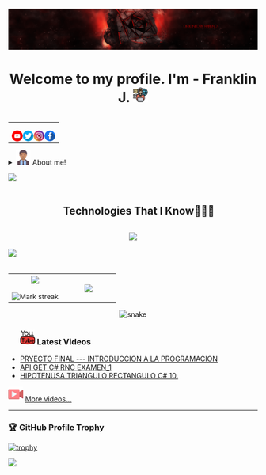 [![HabunoGD1809](src/Banner-red.png)](https://www.youtube.com/c/HabunoGD1809)

<h1 align="center">Welcome to my profile. I'm - Franklin J. <img src="./src/programing.png" width="30px"></h1>

<table align="right">
<tr>
<td>

[<img align="left" alt="HabunoGD1809 | YouTube" width="22px" src="./src/youtube.png" />](https://www.youtube.com/c/HabunoGD1809)
[<img align="left" alt="@HabunoGD1809 | Twitter" width="22px" src="./src/twitter.png" />](https://twitter.com/HabunoGD1809)
[<img align="left" alt="@HabunoGD1809 | Instagram" width="22px" src="./src/instagram.png" />](https://www.instagram.com/HabunoGD1809/)
[<img align="left" alt="HabunoGD1809 | Facebook" width="22px" src="./src/facebook.png" />](https://www.facebook.com/HabunoGD1809YT)

</td>
</tr>
</table>

<details>
  <summary><img src="./src/man.png" width="30px" height="30px"> About me!</summary>

### Love 💻!!
- 👋 Hi, I’m Franklin J. Valdez
- 👀 I’m interested in creating quality software
- 🌱 I’m currently learning software development...
- 💞️ I’m looking to collaborate in open source projects
- 📫 How to reach me 🙉😁
</details>

<!-- Divisor con la imagen -->
<img src="https://user-images.githubusercontent.com/73097560/115834477-dbab4500-a447-11eb-908a-139a6edaec5c.gif"><br>

<!--h1 without bottom border-->
<div id="user-content-toc">
  <ul align="center">
    <summary><h2 style="display: inline-block">Technologies That I Know👨🏻‍💻</h2></summary>
  </ul>
</div>
<!--tech stack icons-->
<p align="center">
  <a href="https://skillicons.dev">
    <img src="https://skillicons.dev/icons?i=androidstudio,git,vscode,photoshop,mysql,javascript,python,java,visualstudio,figma,postman,html,css,mongodb,ps,md,github,flutter,cs,bash,linux,wordpress,postgres,idea,php&perline=14" />
  </a>
</p>

<!-- Divisor con la imagen -->
<img src="https://user-images.githubusercontent.com/73097560/115834477-dbab4500-a447-11eb-908a-139a6edaec5c.gif"><br><br>


<!--- stats & Trophy (start) -->
<p align="center">
  <!--- stats (start) -->
<table align="center">
<tr border="none">
<td width="50%" align="center">
  
  <img  align="center"  src="https://github-readme-stats.vercel.app/api?username=HabunoGD1809&theme=dark&show_icons=true&count_private=true" />
  <br></br>
  <img  title="🔥 Get streak stats for your profile at git.io/streak-stats" alt="Mark streak" src="https://github-readme-streak-stats.herokuapp.com/?user=HabunoGD1809&theme=dark&hide_border=false" /> 
</td>

<td width="50%" align="center">

  <img  align="center"  src="https://github-readme-stats.anuraghazra1.vercel.app/api/top-langs/?username=HabunoGD1809&theme=dark&hide_border=false&no-bg=true&no-frame=true&langs_count=10"/>
  
  </td>
</tr>
</table>
<!--- stats (end) -->

<!--- snake -->
<div align="center">
  <img  src="https://github.com/HabunoGD1809/HabunoGD1809/blob/main/resources/img/grid-snake.svg" alt="snake" />
</div>
<!--- snake -->

<!--h2 without bottom border-->
<div id="user-content-toc">
  <ul align="center">
    <summary><h3 align="left"><img src="./src/youtubeMini.png" width="30px" height="30px"> Latest Videos</h3></summary> 
  </ul>
</div>

<!-- YOUTUBE:START -->
- [PRYECTO FINAL  --- INTRODUCCION A LA PROGRAMACION](https://www.youtube.com/watch?v=8AGWv4lWGaw)
- [API GET C# RNC EXAMEN_1](https://www.youtube.com/watch?v=pCFLl-68SQg)
- [HIPOTENUSA TRIANGULO RECTANGULO C# 10.](https://www.youtube.com/watch?v=0ntkPUXTqqo)
<!-- [AuronPlay invita a Nate Gentile a jugar AMONG US y le dice que &quot;LO QUIERE&quot;](https://www.youtube.com/watch?v=HqiQqMi5_pU)
- [ROCKET LEAGUE &lpar;MEMES RECOPILACIÓN&rpar;](https://www.youtube.com/watch?v=wagMfhZFYSg) -->
<!-- YOUTUBE:END --> 

<img src="./src/video-player.png" width="30px" height="30px"> [More videos...](https://www.youtube.com/@HabunoGD1821/videos)

---



### 🏆 GitHub Profile Trophy

[![trophy](https://github-profile-trophy.vercel.app/?username=HabunoGD1809&no-frame=true&theme=onedark&rank=SECRET,SSS,SS,S,AAA,AA,A)](https://github.com/ryo-ma/github-profile-trophy)

[twitter]: https://twitter.com/franklin_1809
[youtube]: https://www.youtube.com/c/HabunoGD1809
[instagram]: https://www.instagram.com/habuno_0fj/
[facebook]: https://www.facebook.com/HabunoGD1809YT/

<img src="https://user-images.githubusercontent.com/73097560/115834477-dbab4500-a447-11eb-908a-139a6edaec5c.gif"><br><br>



